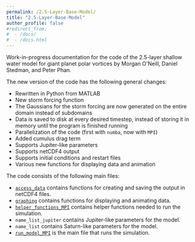 ```yaml
---
permalink: /2.5-Layer-Base-Model/
title: "2.5-Layer-Base-Model"
author_profile: false
#redirect_from:
#  - /docs/
#  - /docs.html
---
```


Work-in-progress documentation for the code of the 2.5-layer shallow water model for giant planet polar vortices by Morgan O'Neill, Daniel Stedman, and Peter Phan.

The new version of the code has the following general changes:

- Rewritten in Python from MATLAB
- New storm forcing function
- The Gaussians for the storm forcing are now generated on the entire domain instead of subdomains
- Data is saved to disk at every desired timestep, instead of storing it in memory until the program is finished running
- Parallelization of the code (first with `numba`, now with `MPI`)
- Added cumulus drag term
- Supports Jupiter-like parameters
- Supports netCDF4 output
- Supports initial conditions and restart files
- Various new functions for displaying data and animation

The code consists of the following main files:

- [`access_data`](./access_data) contains functions for creating and saving the output in netCDF4 files.
- [`graphing`](./graphing) contains functions for displaying and animating data.
- [`helper_functions_MPI`](./helper_functions_MPI) contains helper functions needed to run the simulation.
- `name_list_jupiter` contains Jupiter-like parameters for the model.
- `name_list` contains Saturn-like parameters for the model.
- [`run_model_MPI`](./run_model_MPI) is the main file that runs the simulation.
